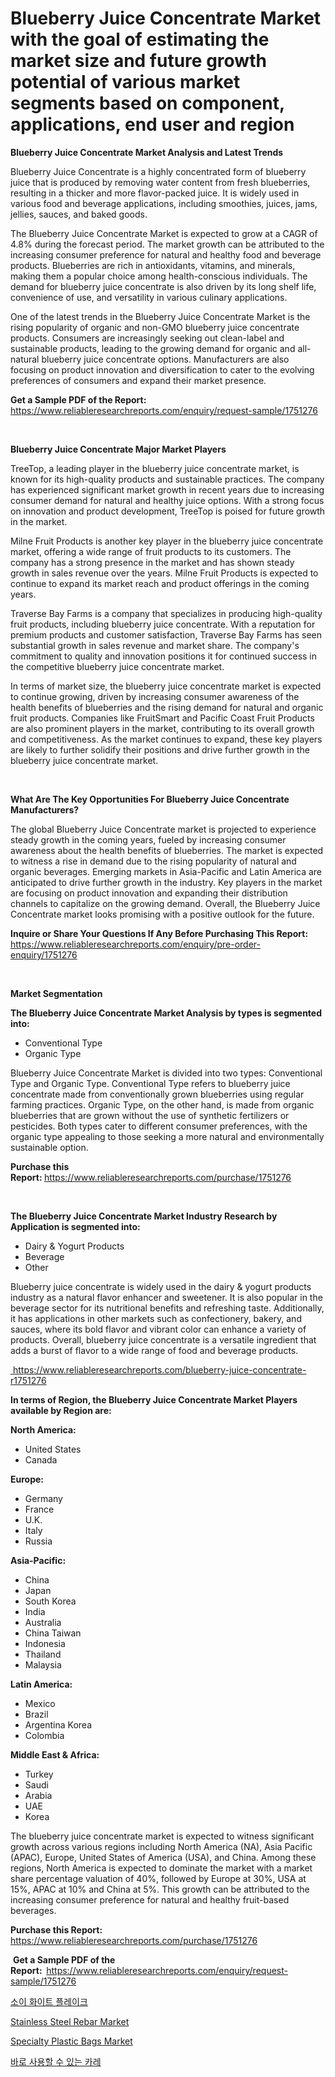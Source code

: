 <p><h1>Blueberry Juice Concentrate Market with the goal of estimating the market size and future growth potential of various market segments based on component, applications, end user and region</h1></p><p><strong>Blueberry Juice Concentrate Market Analysis and Latest Trends</strong></p>
<p><p>Blueberry Juice Concentrate is a highly concentrated form of blueberry juice that is produced by removing water content from fresh blueberries, resulting in a thicker and more flavor-packed juice. It is widely used in various food and beverage applications, including smoothies, juices, jams, jellies, sauces, and baked goods.</p><p>The Blueberry Juice Concentrate Market is expected to grow at a CAGR of 4.8% during the forecast period. The market growth can be attributed to the increasing consumer preference for natural and healthy food and beverage products. Blueberries are rich in antioxidants, vitamins, and minerals, making them a popular choice among health-conscious individuals. The demand for blueberry juice concentrate is also driven by its long shelf life, convenience of use, and versatility in various culinary applications.</p><p>One of the latest trends in the Blueberry Juice Concentrate Market is the rising popularity of organic and non-GMO blueberry juice concentrate products. Consumers are increasingly seeking out clean-label and sustainable products, leading to the growing demand for organic and all-natural blueberry juice concentrate options. Manufacturers are also focusing on product innovation and diversification to cater to the evolving preferences of consumers and expand their market presence.</p></p>
<p><strong>Get a Sample PDF of the Report:&nbsp;</strong> <a href="https://www.reliableresearchreports.com/enquiry/request-sample/1751276">https://www.reliableresearchreports.com/enquiry/request-sample/1751276</a></p>
<p>&nbsp;</p>
<p><strong>Blueberry Juice Concentrate Major Market Players</strong></p>
<p><p>TreeTop, a leading player in the blueberry juice concentrate market, is known for its high-quality products and sustainable practices. The company has experienced significant market growth in recent years due to increasing consumer demand for natural and healthy juice options. With a strong focus on innovation and product development, TreeTop is poised for future growth in the market.</p><p>Milne Fruit Products is another key player in the blueberry juice concentrate market, offering a wide range of fruit products to its customers. The company has a strong presence in the market and has shown steady growth in sales revenue over the years. Milne Fruit Products is expected to continue to expand its market reach and product offerings in the coming years.</p><p>Traverse Bay Farms is a company that specializes in producing high-quality fruit products, including blueberry juice concentrate. With a reputation for premium products and customer satisfaction, Traverse Bay Farms has seen substantial growth in sales revenue and market share. The company's commitment to quality and innovation positions it for continued success in the competitive blueberry juice concentrate market.</p><p>In terms of market size, the blueberry juice concentrate market is expected to continue growing, driven by increasing consumer awareness of the health benefits of blueberries and the rising demand for natural and organic fruit products. Companies like FruitSmart and Pacific Coast Fruit Products are also prominent players in the market, contributing to its overall growth and competitiveness. As the market continues to expand, these key players are likely to further solidify their positions and drive further growth in the blueberry juice concentrate market.</p></p>
<p>&nbsp;</p>
<p><strong>What Are The Key Opportunities For Blueberry Juice Concentrate Manufacturers?</strong></p>
<p><p>The global Blueberry Juice Concentrate market is projected to experience steady growth in the coming years, fueled by increasing consumer awareness about the health benefits of blueberries. The market is expected to witness a rise in demand due to the rising popularity of natural and organic beverages. Emerging markets in Asia-Pacific and Latin America are anticipated to drive further growth in the industry. Key players in the market are focusing on product innovation and expanding their distribution channels to capitalize on the growing demand. Overall, the Blueberry Juice Concentrate market looks promising with a positive outlook for the future.</p></p>
<p><strong>Inquire or Share Your Questions If Any Before Purchasing This Report:</strong> <a href="https://www.reliableresearchreports.com/enquiry/pre-order-enquiry/1751276">https://www.reliableresearchreports.com/enquiry/pre-order-enquiry/1751276</a></p>
<p>&nbsp;</p>
<p><strong>Market Segmentation</strong></p>
<p><strong>The Blueberry Juice Concentrate Market Analysis by types is segmented into:</strong></p>
<p><ul><li>Conventional Type</li><li>Organic Type</li></ul></p>
<p><p>Blueberry Juice Concentrate Market is divided into two types: Conventional Type and Organic Type. Conventional Type refers to blueberry juice concentrate made from conventionally grown blueberries using regular farming practices. Organic Type, on the other hand, is made from organic blueberries that are grown without the use of synthetic fertilizers or pesticides. Both types cater to different consumer preferences, with the organic type appealing to those seeking a more natural and environmentally sustainable option.</p></p>
<p><strong>Purchase this Report:&nbsp;</strong><a href="https://www.reliableresearchreports.com/purchase/1751276">https://www.reliableresearchreports.com/purchase/1751276</a></p>
<p>&nbsp;</p>
<p><strong>The Blueberry Juice Concentrate Market Industry Research by Application is segmented into:</strong></p>
<p><ul><li>Dairy & Yogurt Products</li><li>Beverage</li><li>Other</li></ul></p>
<p><p>Blueberry juice concentrate is widely used in the dairy & yogurt products industry as a natural flavor enhancer and sweetener. It is also popular in the beverage sector for its nutritional benefits and refreshing taste. Additionally, it has applications in other markets such as confectionery, bakery, and sauces, where its bold flavor and vibrant color can enhance a variety of products. Overall, blueberry juice concentrate is a versatile ingredient that adds a burst of flavor to a wide range of food and beverage products.</p></p>
<p><a href="https://www.reliableresearchreports.com/blueberry-juice-concentrate-r1751276">&nbsp;https://www.reliableresearchreports.com/blueberry-juice-concentrate-r1751276</a></p>
<p><strong>In terms of Region, the Blueberry Juice Concentrate Market Players available by Region are:</strong></p>
<p>
    <p> <strong> North America: </strong>
        <ul>
            <li>United States</li>
            <li>Canada</li>
        </ul>
        </p> 
    <p> <strong> Europe: </strong>
        <ul>
            <li>Germany</li>
            <li>France</li>
            <li>U.K.</li>
            <li>Italy</li>
            <li>Russia</li>
        </ul>
        </p> 
    <p> <strong> Asia-Pacific: </strong>
        <ul>
            <li>China</li>
            <li>Japan</li>
            <li>South Korea</li>
            <li>India</li>
            <li>Australia</li>
            <li>China Taiwan</li>
            <li>Indonesia</li>
            <li>Thailand</li>
            <li>Malaysia</li>
        </ul>
        </p> 
    <p> <strong> Latin America: </strong>
        <ul>
            <li>Mexico</li>
            <li>Brazil</li>
            <li>Argentina Korea</li>
            <li>Colombia</li>
        </ul>
        </p> 
    <p> <strong> Middle East & Africa: </strong>
        <ul>
            <li>Turkey</li>
            <li>Saudi</li>
            <li>Arabia</li>
            <li>UAE</li>
            <li>Korea</li>
        </ul>
    </p>
    </p>
<p><p>The blueberry juice concentrate market is expected to witness significant growth across various regions including North America (NA), Asia Pacific (APAC), Europe, United States of America (USA), and China. Among these regions, North America is expected to dominate the market with a market share percentage valuation of 40%, followed by Europe at 30%, USA at 15%, APAC at 10% and China at 5%. This growth can be attributed to the increasing consumer preference for natural and healthy fruit-based beverages.</p></p>
<p><strong>Purchase this Report: </strong><a href="https://www.reliableresearchreports.com/purchase/1751276">https://www.reliableresearchreports.com/purchase/1751276</a></p>
<p>&nbsp;<strong>Get a Sample PDF of the Report:&nbsp;&nbsp;</strong><a href="https://www.reliableresearchreports.com/enquiry/request-sample/1751276">https://www.reliableresearchreports.com/enquiry/request-sample/1751276</a></p>
<p><strong></strong></p>
<p><p><a href="https://github.com/KellyLyncyh543964/Market-Research-Report-List-2/blob/main/1343594119724.md">소이 화이트 플레이크</a></p><p><a href="https://github.com/juniordelafrance/Market-Research-Report-List-3/blob/main/stainless-steel-rebar-market.md">Stainless Steel Rebar Market</a></p><p><a href="https://github.com/jaidynmorantestelletmjzya/Market-Research-Report-List-3/blob/main/specialty-plastic-bags-market.md">Specialty Plastic Bags Market</a></p><p><a href="https://github.com/laholand/Market-Research-Report-List-4/blob/main/2299070119723.md">바로 사용할 수 있는 카레</a></p></p>